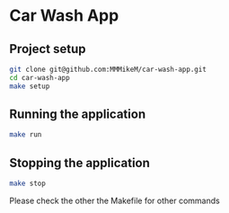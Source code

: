# Car Wash App

## Project setup

```bash
git clone git@github.com:MMMikeM/car-wash-app.git
cd car-wash-app
make setup
```

## Running the application
```bash
make run
```

## Stopping the application
```bash
make stop
```

Please check the other the Makefile for other commands
